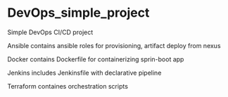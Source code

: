 # DevOps_simple_project
Simple DevOps CI/CD project

Ansible contains ansible roles for provisioning, artifact deploy from nexus

Docker contains Dockerfile for containerizing sprin-boot app

Jenkins includes Jenkinsfile with declarative pipeline

Terraform containes orchestration scripts